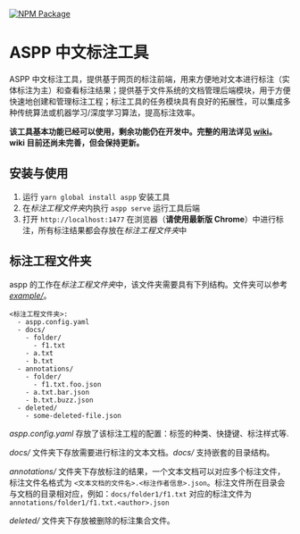 [![NPM Package](https://img.shields.io/npm/v/aspp.svg?style=flat-square)](https://www.npmjs.org/package/aspp)

# ASPP 中文标注工具

ASPP 中文标注工具，提供基于网页的标注前端，用来方便地对文本进行标注（实体标注为主）和查看标注结果；提供基于文件系统的文档管理后端模块，用于方便快速地创建和管理标注工程；标注工具的任务模块具有良好的拓展性，可以集成多种传统算法或机器学习/深度学习算法，提高标注效率。

**该工具基本功能已经可以使用，剩余功能仍在开发中。完整的用法详见 [wiki](https://github.com/shinima/aspp/wiki)。wiki 目前还尚未完善，但会保持更新。**

## 安装与使用

1.  运行 `yarn global install aspp` 安装工具
2.  在*标注工程文件夹*内执行 `aspp serve` 运行工具后端
3.  打开 `http://localhost:1477` 在浏览器（**请使用最新版 Chrome**）中进行标注，所有标注结果都会存放在*标注工程文件夹*中

## 标注工程文件夹

aspp 的工作在*标注工程文件夹*中，该文件夹需要具有下列结构。文件夹可以参考 [_example/_](/packages/example/)。

```
<标注工程文件夹>:
  - aspp.config.yaml
  - docs/
    - folder/
      - f1.txt
    - a.txt
    - b.txt
  - annotations/
    - folder/
      - f1.txt.foo.json
    - a.txt.bar.json
    - b.txt.buzz.json
  - deleted/
    - some-deleted-file.json
```

_aspp.config.yaml_ 存放了该标注工程的配置：标签的种类、快捷键、标注样式等.

_docs/_ 文件夹下存放需要进行标注的文本文档。_docs/_ 支持嵌套的目录结构。

_annotations/_ 文件夹下存放标注的结果，一个文本文档可以对应多个标注文件，标注文件名格式为 `<文本文档的文件名>.<标注作者信息>.json`。标注文件所在目录会与文档的目录相对应，例如：`docs/folder1/f1.txt` 对应的标注文件为 `annotations/folder1/f1.txt.<author>.json`

_deleted/_ 文件夹下存放被删除的标注集合文件。
